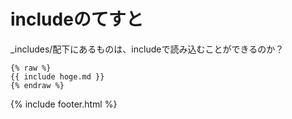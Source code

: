 # includeのてすと

_includes/配下にあるものは、includeで読み込むことができるのか？

```
{% raw %}
{{ include hoge.md }}
{% endraw %}
```

{% include footer.html %}
